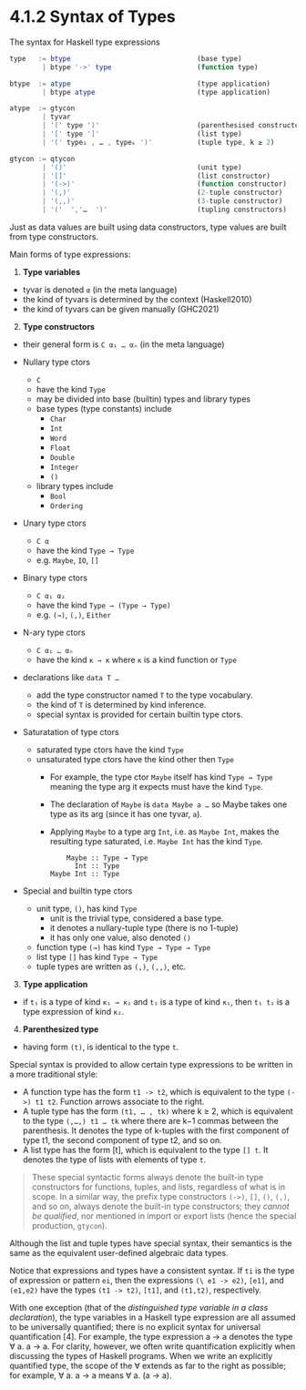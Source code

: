 # 4.1.2 Syntax of Types

The syntax for Haskell type expressions

```js bnf
type   := btype                               (base type)
        | btype '->' type                     (function type)

btype  := atype                               (type application)
        | btype atype                         (type application)

atype  := gtycon
        | tyvar
        | '(' type ')'                        (parenthesised constructor)
        | '[' type ']'                        (list type)
        | '(' type₁ , … , typeₖ ')'           (tuple type, k ≥ 2)

gtycon := qtycon
        | '()'                                (unit type)
        | '[]'                                (list constructor)
        | '(->)'                              (function constructor)
        | '(,)'                               (2-tuple constructor)
        | '(,,)'                              (3-tuple constructor)
        | '('  ','…  ')'                      (tupling constructors)
```

Just as data values are built using data constructors, type values are built from type constructors.


Main forms of type expressions:

1. **Type variables**
  - tyvar is denoted `α` (in the meta language)
  - the kind of tyvars is determined by the context (Haskell2010)
  - the kind of tyvars can be given manually (GHC2021)

2. **Type constructors**
  - their general form is `C α₁ … αₙ` (in the meta language)

  * Nullary type ctors
    - `C`
    - have the kind `Type`
    - may be divided into base (builtin) types and library types
    - base types (type constants) include
      - `Char`
      - `Int`
      - `Word`
      - `Float`
      - `Double`
      - `Integer`
      - `()`
    - library types include
      - `Bool`
      - `Ordering`

  * Unary type ctors
    - `C α`
    - have the kind `Type → Type`
    - e.g. `Maybe`, `IO`, `[]`

  * Binary type ctors
    - `C α₁ α₂`
    - have the kind `Type → (Type → Type)`
    - e.g. `(→)`, `(,)`, `Either`

  * N-ary type ctors
    - `C α₁ … αₙ`
    - have the kind `κ → κ` where `κ` is a kind function or `Type`

  * declarations like `data T …`
    - add the type constructor named `T` to the type vocabulary.
    - the kind of `T` is determined by kind inference.
    - special syntax is provided for certain builtin type ctors.

  * Saturatation of type ctors
    - saturated type ctors have the kind `Type`
    - unsaturated type ctors have the kind other then `Type`
      - For example, the type ctor `Maybe` itself has kind `Type → Type` 
        meaning the type arg it expects must have the kind `Type`.
      - The declaration of `Maybe` is `data Maybe a …` so Maybe 
        takes one type as its arg (since it has one tyvar, `a`).
      - Applying `Maybe` to a type arg `Int`, i.e. as `Maybe Int`, 
        makes the resulting type saturated, 
        i.e. `Maybe Int` has the kind `Type`.

                Maybe :: Type → Type
                  Int :: Type
            Maybe Int :: Type

  * Special and builtin type ctors
    - unit type, `()`, has kind `Type`
      - unit is the trivial type, considered a base type.
      - it denotes a nullary-tuple type (there is no 1-tuple)
      - it has only one value, also denoted `()`
    - function type `(→)` has kind `Type → Type → Type`
    - list type `[]` has kind `Type → Type`
    - tuple types are written as `(,)`, `(,,)`, etc.

3. **Type application**
  - if `t₁` is a type of kind `κ₁ → κ₂` and `t₂` is a type of kind `κ₁`, then `t₁ t₂` is a type expression of kind `κ₂`.

4. **Parenthesized type**
  - having form `(t)`, is identical to the type `t`.



Special syntax is provided to allow certain type expressions to be written in a more traditional style:

* A function type has the form `t1 -> t2`, which is equivalent to the type `(->) t1 t2`. Function arrows associate to the right.
* A tuple type has the form `(t1, … , tk)` where k ≥ 2, which is equivalent to the type `(,…,) t1 … tk` where there are k−1 commas between the parenthesis. It denotes the type of k-tuples with the first component of type t1, the second component of type t2, and so on.
* A list type has the form [t], which is equivalent to the type `[] t`. It denotes the type of lists with elements of type `t`.

> These special syntactic forms always denote the built-in type constructors for functions, tuples, and lists, regardless of what is in scope. In a similar way, the prefix type constructors `(->)`, `[]`, `()`, `(,)`, and so on, always denote the built-in type constructors; they *cannot be qualified*, nor mentioned in import or export lists (hence the special production, `gtycon`).

Although the list and tuple types have special syntax, their semantics is the same as the equivalent user-defined algebraic data types.

Notice that expressions and types have a consistent syntax. If `ti` is the type of expression or pattern `ei`, then the expressions `(\ e1 -> e2)`, `[e1]`, and `(e1,e2)` have the types `(t1 -> t2)`, `[t1]`, and `(t1,t2)`, respectively.

With one exception (that of the *distinguished type variable in a class declaration*), the type variables in a Haskell type expression are all assumed to be universally quantified; there is no explicit syntax for universal quantification [4]. For example, the type expression a -> a denotes the type ∀ a. a  →  a. For clarity, however, we often write quantification explicitly when discussing the types of Haskell programs. When we write an explicitly quantified type, the scope of the ∀ extends as far to the right as possible; for example, ∀ a. a  →  a means ∀ a. (a  →  a).
